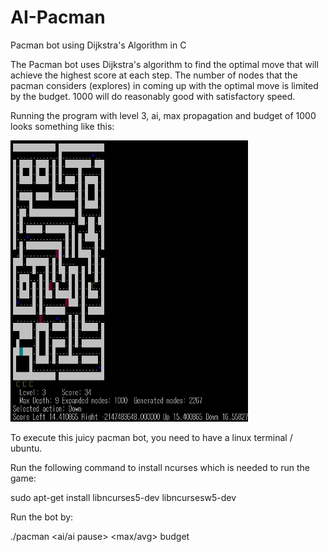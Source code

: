 # AI-Pacman
Pacman bot using Dijkstra's Algorithm in C

The Pacman bot uses Dijkstra's algorithm to find the optimal move that will achieve the highest score at each step. The number of nodes that the pacman considers (explores) in coming up with the optimal move is limited by the budget. 1000 will do reasonably good with satisfactory speed. 
  
Running the program with level 3, ai, max propagation and budget of 1000 looks something like this:

<img src="images/example1.JPG" alt="alt text" width="380" height="450">


To execute this juicy pacman bot, you need to have a linux terminal / ubuntu.


Run the following command to install ncurses which is needed to run the game:

sudo apt-get install libncurses5-dev libncursesw5-dev 


Run the bot by:

./pacman <level> <ai/ai pause> <max/avg> budget
